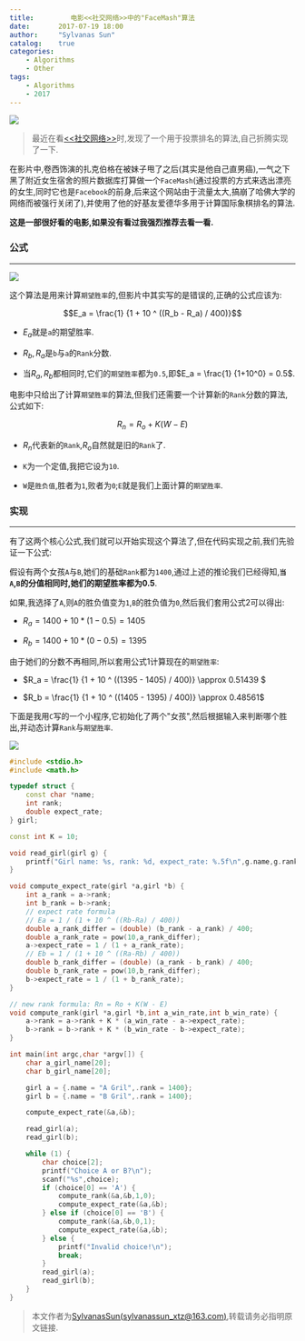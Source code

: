 ```yaml
---
title:         电影<<社交网络>>中的"FaceMash"算法
date:       2017-07-19 18:00
author:     "Sylvanas Sun"
catalog:    true
categories: 
    - Algorithms
    - Other
tags:
    - Algorithms
    - 2017
---
```




![](https://img3.doubanio.com/view/photo/raw/public/p679478005.jpg)

> 最近在看[<<社交网络>>][1]时,发现了一个用于投票排名的算法,自己折腾实现了一下.

在影片中,卷西饰演的扎克伯格在被妹子甩了之后(其实是他自己直男癌),一气之下黑了附近女生宿舍的照片数据库打算做一个`FaceMash`(通过投票的方式来选出漂亮的女生,同时它也是`Facebook`的前身,后来这个网站由于流量太大,搞崩了哈佛大学的网络而被强行关闭了),并使用了他的好基友爱德华多用于计算国际象棋排名的算法.

**这是一部很好看的电影,如果没有看过我强烈推荐去看一看.**



### 公式


----------



![](http://wx4.sinaimg.cn/large/63503acbly1fhpbwf3qy2j20vx0hx74u.jpg)

这个算法是用来计算`期望胜率`的,但影片中其实写的是错误的,正确的公式应该为: 

$$E_a = \frac{1} {1 + 10 ^ ((R_b - R_a) / 400)}$$

 - $E_a$就是`a`的期望胜率.


 - $R_b,R_a$是`b`与`a`的`Rank`分数.


 - 当$R_a,R_b$都相同时,它们的`期望胜率`都为`0.5`,即$E_a = \frac{1} {1+10^0} = 0.5$.

电影中只给出了计算`期望胜率`的算法,但我们还需要一个计算新的`Rank`分数的算法,公式如下: 

$$R_n = R_o + K(W - E)$$

 - $R_n$代表新的`Rank`,$R_o$自然就是旧的`Rank`了.


 - `K`为一个定值,我把它设为`10`.


 - `W`是`胜负值`,胜者为`1`,败者为`0`;`E`就是我们上面计算的`期望胜率`.


### 实现


----------



有了这两个核心公式,我们就可以开始实现这个算法了,但在代码实现之前,我们先验证一下公式: 

假设有两个女孩`A`与`B`,她们的基础`Rank`都为`1400`,通过上述的推论我们已经得知,**`当A`,`B`的分值相同时,她们的期望胜率都为0.5**.

如果,我选择了`A`,则`A`的胜负值变为`1`,`B`的胜负值为`0`,然后我们套用公式2可以得出: 

 - $R_a = 1400 + 10 * (1 - 0.5) = 1405$


 - $R_b = 1400 + 10 * (0 - 0.5) = 1395$

由于她们的分数不再相同,所以套用公式1计算现在的`期望胜率`: 

 - $R_a = \frac{1} {1 + 10 ^ ((1395 - 1405) / 400)} \approx 0.51439 $


 - $R_b = \frac{1} {1 + 10 ^ ((1405 - 1395) / 400)} \approx 0.48561$


下面是我用`C`写的一个小程序,它初始化了两个"女孩",然后根据输入来判断哪个胜出,并动态计算`Rank`与`期望胜率`.

![](http://wx1.sinaimg.cn/mw690/63503acbly1fhpcccyw1bj20di0gcdg7.jpg)


```cpp
#include <stdio.h>
#include <math.h>

typedef struct {
    const char *name;
    int rank;
    double expect_rate;
} girl;

const int K = 10;

void read_girl(girl g) {
    printf("Girl name: %s, rank: %d, expect_rate: %.5f\n",g.name,g.rank,g.expect_rate);
}

void compute_expect_rate(girl *a,girl *b) {
    int a_rank = a->rank;
    int b_rank = b->rank;
    // expect rate formula
    // Ea = 1 / (1 + 10 ^ ((Rb-Ra) / 400))
    double a_rank_differ = (double) (b_rank - a_rank) / 400;
    double a_rank_rate = pow(10,a_rank_differ);
    a->expect_rate = 1 / (1 + a_rank_rate);
    // Eb = 1 / (1 + 10 ^ ((Ra-Rb) / 400))
    double b_rank_differ = (double) (a_rank - b_rank) / 400;
    double b_rank_rate = pow(10,b_rank_differ);
    b->expect_rate = 1 / (1 + b_rank_rate);
}

// new rank formula: Rn = Ro + K(W - E)
void compute_rank(girl *a,girl *b,int a_win_rate,int b_win_rate) {
    a->rank = a->rank + K * (a_win_rate - a->expect_rate);
    b->rank = b->rank + K * (b_win_rate - b->expect_rate);
}

int main(int argc,char *argv[]) {
    char a_girl_name[20];
    char b_girl_name[20];

    girl a = {.name = "A Gril",.rank = 1400};
    girl b = {.name = "B Gril",.rank = 1400};

    compute_expect_rate(&a,&b);

    read_girl(a);
    read_girl(b);

    while (1) {
        char choice[2];
        printf("Choice A or B?\n");
        scanf("%s",choice);
        if (choice[0] == 'A') {
            compute_rank(&a,&b,1,0);
            compute_expect_rate(&a,&b);
        } else if (choice[0] == 'B') {
            compute_rank(&a,&b,0,1);
            compute_expect_rate(&a,&b);
        } else {
            printf("Invalid choice!\n");
            break;
        }
        read_girl(a);
        read_girl(b);
    }
}
```

> 本文作者为[SylvanasSun(sylvanassun_xtz@163.com)][2],转载请务必指明原文链接.


[1]: https://movie.douban.com/subject/3205624/
[2]: https://github.com/SylvanasSun